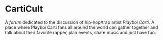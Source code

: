 # CartiCult
A _forum_ dedicated to the discussion of hip-hop/trap artist _Playboi Carti_. A place where Playboi Carti fans all around the world can gather together and talk about their favorite rapper, plan events, share music and just have fun.